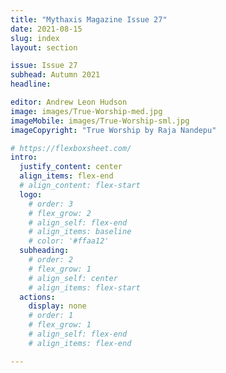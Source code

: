 ```yaml
---
title: "Mythaxis Magazine Issue 27"
date: 2021-08-15
slug: index
layout: section

issue: Issue 27
subhead: Autumn 2021
headline: 

editor: Andrew Leon Hudson
image: images/True-Worship-med.jpg
imageMobile: images/True-Worship-sml.jpg
imageCopyright: "True Worship by Raja Nandepu"

# https://flexboxsheet.com/
intro:
  justify_content: center
  align_items: flex-end
  # align_content: flex-start
  logo:
    # order: 3
    # flex_grow: 2
    # align_self: flex-end
    # align_items: baseline
    # color: '#ffaa12'
  subheading:
    # order: 2
    # flex_grow: 1
    # align_self: center
    # align_items: flex-start
  actions:
    display: none
    # order: 1
    # flex_grow: 1
    # align_self: flex-end
    # align_items: flex-end

---
```


